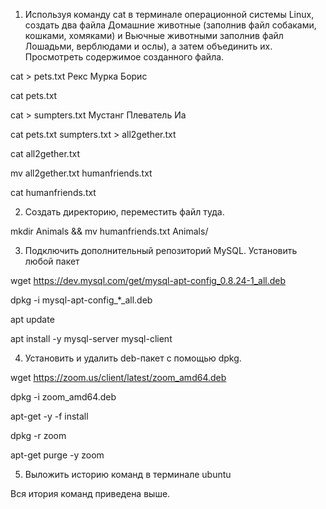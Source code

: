 1. Используя команду cat в терминале операционной системы Linux, создать
два файла Домашние животные (заполнив файл собаками, кошками,
хомяками) и Вьючные животными заполнив файл Лошадьми, верблюдами и
ослы), а затем объединить их. Просмотреть содержимое созданного файла.

cat > pets.txt
Рекс
Мурка
Борис

cat pets.txt 

cat > sumpters.txt
Мустанг
Плеватель
Иа

cat pets.txt sumpters.txt > all2gether.txt

cat all2gether.txt 

mv all2gether.txt humanfriends.txt

cat humanfriends.txt 

2. Создать директорию, переместить файл туда.

mkdir Animals && mv humanfriends.txt Animals/

3. Подключить дополнительный репозиторий MySQL. Установить любой пакет

wget https://dev.mysql.com/get/mysql-apt-config_0.8.24-1_all.deb 

dpkg -i mysql-apt-config_*_all.deb

apt update

apt install -y mysql-server mysql-client

4. Установить и удалить deb-пакет с помощью dpkg.

wget https://zoom.us/client/latest/zoom_amd64.deb

dpkg -i zoom_amd64.deb

apt-get -y -f install

dpkg -r zoom

apt-get purge -y zoom

5. Выложить историю команд в терминале ubuntu

Вся итория команд приведена выше.
